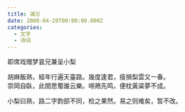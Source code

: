 ```yaml
---
title: 减兰
date: 2008-04-28T00:00:00.000Z
categories:
  - 文字
  - 诗词
---
```


即席戏赠梦昙兄兼呈小梨

胡麻飯熟，經年行遍天臺路。幾度逢君，瘦損梨雲又一春。  
崇岡自臥，此間思蜀誰云樂。啼鴂先鸣，便枕黃粱夢不成。

小梨曰熟，路二字韵部不同，检之果然。易之则难矣，暂不改。
